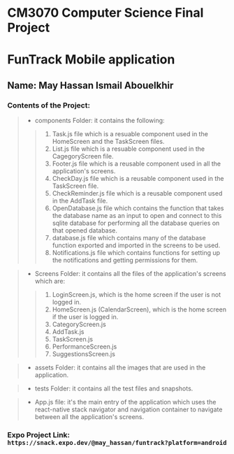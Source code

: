 # CM3070 Computer Science Final Project
# FunTrack Mobile application
## Name: May Hassan Ismail Abouelkhir

### Contents of the Project:

> - components Folder: it contains the following:
>> 1. Task.js file which is a resuable component used in the HomeScreen and the TaskScreen files.
>> 2. List.js file which is a resuable component used in the CagegoryScreen file.
>> 3. Footer.js file which is a reusable component used in all the application's screens.
>> 4. CheckDay.js file which is a reusable component used in the TaskScreen file.
>> 5. CheckReminder.js file which is a reusable component used in the AddTask file.
>> 6. OpenDatabase.js file which contains the function that takes the database name as an input to open and connect to this sqlite database for performing all the database queries on that opened database.
>> 7. database.js file which contains many of the database function exported and imported in the screens to be used.
>> 8. Notifications.js file which contains functions for setting up the notifications and getting permissions for them.

> - Screens Folder: it contains all the files of the application's screens which are:
>> 1. LoginScreen.js, which is the home screen if the user is not logged in.
>> 2. HomeScreen.js (CalendarScreen), which is the home screen if the user is logged in.
>> 3. CategoryScreen.js
>> 4. AddTask.js
>> 5. TaskScreen.js
>> 6. PerformanceScreen.js
>> 7. SuggestionsScreen.js

> - assets Folder: it contains all the images that are used in the application.

> - tests Folder: it contains all the test files and snapshots.

> - App.js file: it's the main entry of the application which uses the react-native stack navigator and navigation container to navigate between all the application's screens.

### Expo Project Link: `https://snack.expo.dev/@may_hassan/funtrack?platform=android`
